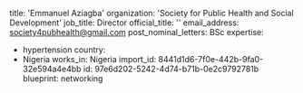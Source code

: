 title: 'Emmanuel Aziagba'
organization: 'Society for Public Health and Social Development'
job_title: Director
official_title: ''
email_address: society4pubhealth@gmail.com
post_nominal_letters: BSc
expertise:
  - hypertension
country:
  - Nigeria
works_in: Nigeria
import_id: 8441d1d6-7f0e-442b-9fa0-32e594a4e4bb
id: 97e6d202-5242-4d74-b71b-0e2c9792781b
blueprint: networking
